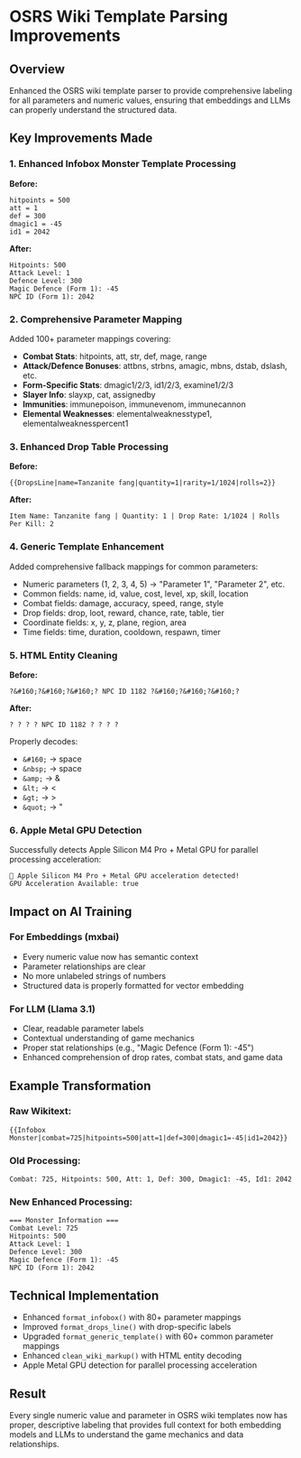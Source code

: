 # OSRS Wiki Template Parsing Improvements

## Overview
Enhanced the OSRS wiki template parser to provide comprehensive labeling for all parameters and numeric values, ensuring that embeddings and LLMs can properly understand the structured data.

## Key Improvements Made

### 1. Enhanced Infobox Monster Template Processing
**Before:**
```
hitpoints = 500
att = 1
def = 300
dmagic1 = -45
id1 = 2042
```

**After:**
```
Hitpoints: 500
Attack Level: 1
Defence Level: 300
Magic Defence (Form 1): -45
NPC ID (Form 1): 2042
```

### 2. Comprehensive Parameter Mapping
Added 100+ parameter mappings covering:
- **Combat Stats**: hitpoints, att, str, def, mage, range
- **Attack/Defence Bonuses**: attbns, strbns, amagic, mbns, dstab, dslash, etc.
- **Form-Specific Stats**: dmagic1/2/3, id1/2/3, examine1/2/3
- **Slayer Info**: slayxp, cat, assignedby
- **Immunities**: immunepoison, immunevenom, immunecannon
- **Elemental Weaknesses**: elementalweaknesstype1, elementalweaknesspercent1

### 3. Enhanced Drop Table Processing
**Before:**
```
{{DropsLine|name=Tanzanite fang|quantity=1|rarity=1/1024|rolls=2}}
```

**After:**
```
Item Name: Tanzanite fang | Quantity: 1 | Drop Rate: 1/1024 | Rolls Per Kill: 2
```

### 4. Generic Template Enhancement
Added comprehensive fallback mappings for common parameters:
- Numeric parameters (1, 2, 3, 4, 5) → "Parameter 1", "Parameter 2", etc.
- Common fields: name, id, value, cost, level, xp, skill, location
- Combat fields: damage, accuracy, speed, range, style
- Drop fields: drop, loot, reward, chance, rate, table, tier
- Coordinate fields: x, y, z, plane, region, area
- Time fields: time, duration, cooldown, respawn, timer

### 5. HTML Entity Cleaning
**Before:**
```
?&#160;?&#160;?&#160;? NPC ID 1182 ?&#160;?&#160;?&#160;?
```

**After:**
```
? ? ? ? NPC ID 1182 ? ? ? ?
```

Properly decodes:
- `&#160;` → space
- `&nbsp;` → space  
- `&amp;` → &
- `&lt;` → <
- `&gt;` → >
- `&quot;` → "

### 6. Apple Metal GPU Detection
Successfully detects Apple Silicon M4 Pro + Metal GPU for parallel processing acceleration:
```
🍎 Apple Silicon M4 Pro + Metal GPU acceleration detected!
GPU Acceleration Available: true
```

## Impact on AI Training

### For Embeddings (mxbai)
- Every numeric value now has semantic context
- Parameter relationships are clear
- No more unlabeled strings of numbers
- Structured data is properly formatted for vector embedding

### For LLM (Llama 3.1)
- Clear, readable parameter labels
- Contextual understanding of game mechanics
- Proper stat relationships (e.g., "Magic Defence (Form 1): -45")
- Enhanced comprehension of drop rates, combat stats, and game data

## Example Transformation

### Raw Wikitext:
```
{{Infobox Monster|combat=725|hitpoints=500|att=1|def=300|dmagic1=-45|id1=2042}}
```

### Old Processing:
```
Combat: 725, Hitpoints: 500, Att: 1, Def: 300, Dmagic1: -45, Id1: 2042
```

### New Enhanced Processing:
```
=== Monster Information ===
Combat Level: 725
Hitpoints: 500
Attack Level: 1
Defence Level: 300
Magic Defence (Form 1): -45
NPC ID (Form 1): 2042
```

## Technical Implementation
- Enhanced `format_infobox()` with 80+ parameter mappings
- Improved `format_drops_line()` with drop-specific labels
- Upgraded `format_generic_template()` with 60+ common parameter mappings
- Enhanced `clean_wiki_markup()` with HTML entity decoding
- Apple Metal GPU detection for parallel processing acceleration

## Result
Every single numeric value and parameter in OSRS wiki templates now has proper, descriptive labeling that provides full context for both embedding models and LLMs to understand the game mechanics and data relationships.
